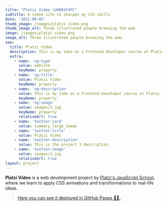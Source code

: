 ```yaml
---
title: "Platzi Video \U0001F4FC"
subtitle: A video site to sharpen my CSS skills
date: '2021-09-05'
thumb_image: /images/platzi video.png
thumb_image_alt: Three illustrated people browsing the web.
image: /images/platzi video.png
image_alt: Three illustrated people browsing the web.
seo:
  title: Platzi Video
  description: This is my take on a Frontend Developer course at Platzi
  extra:
    - name: 'og:type'
      value: website
      keyName: property
    - name: 'og:title'
      value: Platzi Video
      keyName: property
    - name: 'og:description'
      value: This is my take on a Frontend Developer course at Platzi
      keyName: property
    - name: 'og:image'
      value: images/3.jpg
      keyName: property
      relativeUrl: true
    - name: 'twitter:card'
      value: summary_large_image
    - name: 'twitter:title'
      value: Platzi Video
    - name: 'twitter:description'
      value: This is the project 3 description
    - name: 'twitter:image'
      value: images/3.jpg
      relativeUrl: true
layout: project
---
```

**Platzi Video** is a web development project by [Platzi's JavaScript School](https://platzi.com/escuela-javascript/), where we learn to apply CSS animations and transformations to real-life ideas.

> [Here you can see it deployed in GitHub Pages 🐙🐱.](https://emlez.github.io/Platzi-Video/index.html)

